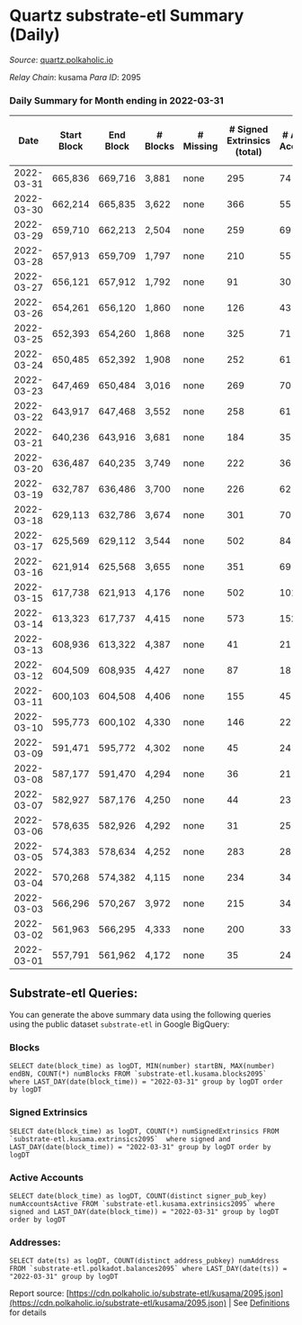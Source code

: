 # Quartz substrate-etl Summary (Daily)

_Source_: [quartz.polkaholic.io](https://quartz.polkaholic.io)

*Relay Chain*: kusama
*Para ID*: 2095



### Daily Summary for Month ending in 2022-03-31


| Date | Start Block | End Block | # Blocks | # Missing | # Signed Extrinsics (total) | # Active Accounts | # Addresses with Balances | # Events | # Transfers | # XCM Transfers In | # XCM Transfers Out |
| ---- | ----------- | --------- | -------- | --------- | --------------------------- | ----------------- | ------------------------- | -------- | ----------- | ------------------ | ------------------- |
| 2022-03-31 | 665,836 | 669,716 | 3,881 | none  | 295 | 74 | 12,158 | 10,394 | 102 ($5,932.03) |   |   |
| 2022-03-30 | 662,214 | 665,835 | 3,622 | none  | 366 | 55 | 12,120 | 10,436 | 167 ($18,255.98) | 1 ($0.21) | 1 ($0.05) |
| 2022-03-29 | 659,710 | 662,213 | 2,504 | none  | 259 | 69 | 11,988 | 7,186 | 22 ($7,180.52) | 2 ($0.18) | 4 ($0.31) |
| 2022-03-28 | 657,913 | 659,709 | 1,797 | none  | 210 | 55 | 11,964 | 5,369 | 62 ($3,149.84) |   |   |
| 2022-03-27 | 656,121 | 657,912 | 1,792 | none  | 91 | 30 | 11,942 | 4,576 | 8 ($6,590.06) |   | 1 ($0.33) |
| 2022-03-26 | 654,261 | 656,120 | 1,860 | none  | 126 | 43 | 11,935 | 4,936 | 10 ($3,144.83) | 1 ($485.66) | 1 ($485.66) |
| 2022-03-25 | 652,393 | 654,260 | 1,868 | none  | 325 | 71 | 11,924 | 6,305 | 30 ($1,613.47) |   |   |
| 2022-03-24 | 650,485 | 652,392 | 1,908 | none  | 252 | 61 | 11,906 | 5,753 | 36 ($1,504.42) |   | 5 ($435.57) |
| 2022-03-23 | 647,469 | 650,484 | 3,016 | none  | 269 | 70 | 11,880 | 8,133 | 14 ($1,477.03) |   | 4 ($21.25) |
| 2022-03-22 | 643,917 | 647,468 | 3,552 | none  | 258 | 61 | 11,869 | 9,448 | 26 ($361.30) |   | 4 ($17.83) |
| 2022-03-21 | 640,236 | 643,916 | 3,681 | none  | 184 | 35 | 11,845 | 9,105 | 46 ($2,901.73) |   |   |
| 2022-03-20 | 636,487 | 640,235 | 3,749 | none  | 222 | 36 | 11,839 | 9,600 | 2 ($26.99) |   |   |
| 2022-03-19 | 632,787 | 636,486 | 3,700 | none  | 226 | 62 | 11,827 | 9,772 | 17 ($4,520.65) |   | 2 ($3.69) |
| 2022-03-18 | 629,113 | 632,786 | 3,674 | none  | 301 | 70 | 11,790 | 10,017 | 24 ($28,128.96) |   | 1 ($27.69) |
| 2022-03-17 | 625,569 | 629,112 | 3,544 | none  | 502 | 84 | 11,767 | 11,312 | 21 ($412.30) |   | 3 ($1,185.42) |
| 2022-03-16 | 621,914 | 625,568 | 3,655 | none  | 351 | 69 | 11,715 | 10,431 | 15 ($590.28) |   | 1 ($1.88) |
| 2022-03-15 | 617,738 | 621,913 | 4,176 | none  | 502 | 101 | 11,674 | 12,930 | 46 ($99,838.64) |   | 2 ($7.18) |
| 2022-03-14 | 613,323 | 617,737 | 4,415 | none  | 573 | 152 | 11,591 | 13,666 | 36 ($2,821.83) |   | 1 ($13.78) |
| 2022-03-13 | 608,936 | 613,322 | 4,387 | none  | 41 | 21 | 11,463 | 9,687 | 8 ($951.38) |   | 1 ($0.28) |
| 2022-03-12 | 604,509 | 608,935 | 4,427 | none  | 87 | 18 | 11,462 | 9,980 | 14 ($13,842.90) |   |   |
| 2022-03-11 | 600,103 | 604,508 | 4,406 | none  | 155 | 45 | 11,460 | 10,527 | 14 ($1,520.52) | 1 ($0.22) | 1 ($0.04) |
| 2022-03-10 | 595,773 | 600,102 | 4,330 | none  | 146 | 22 | 11,451 | 10,405 | 10 ($1,068.70) |   |   |
| 2022-03-09 | 591,471 | 595,772 | 4,302 | none  | 45 | 24 | 11,450 | 9,575 | 9 ($898.02) | 6 ($0.41) | 6 ($0.58) |
| 2022-03-08 | 587,177 | 591,470 | 4,294 | none  | 36 | 21 | 11,448 | 9,453 | 7 ($561.47) | 2 ($0.07) | 2 ($0.15) |
| 2022-03-07 | 582,927 | 587,176 | 4,250 | none  | 44 | 23 | 11,444 | 9,382 | 24 ($2,000.57) |   |   |
| 2022-03-06 | 578,635 | 582,926 | 4,292 | none  | 31 | 25 | 11,440 | 9,398 | 9 ($5,066.14) |   |   |
| 2022-03-05 | 574,383 | 578,634 | 4,252 | none  | 283 | 28 | 11,440 | 30,512 | 21 ($6,975.73) |   |   |
| 2022-03-04 | 570,268 | 574,382 | 4,115 | none  | 234 | 34 | 11,436 | 20,199 | 46 ($3,733.02) |   |   |
| 2022-03-03 | 566,296 | 570,267 | 3,972 | none  | 215 | 34 | 11,420 | 10,179 | 21 ($2,828.71) |   |   |
| 2022-03-02 | 561,963 | 566,295 | 4,333 | none  | 200 | 33 | 11,413 | 10,669 | 123 ($9,169.08) |   |   |
| 2022-03-01 | 557,791 | 561,962 | 4,172 | none  | 35 | 24 | 11,334 | 9,465 | 3 ($21.88) |   |   |

## Substrate-etl Queries:
You can generate the above summary data using the following queries using the public dataset `substrate-etl` in Google BigQuery:


### Blocks
```
SELECT date(block_time) as logDT, MIN(number) startBN, MAX(number) endBN, COUNT(*) numBlocks FROM `substrate-etl.kusama.blocks2095`  where LAST_DAY(date(block_time)) = "2022-03-31" group by logDT order by logDT
```


### Signed Extrinsics
```
SELECT date(block_time) as logDT, COUNT(*) numSignedExtrinsics FROM `substrate-etl.kusama.extrinsics2095`  where signed and LAST_DAY(date(block_time)) = "2022-03-31" group by logDT order by logDT
```


### Active Accounts
```
SELECT date(block_time) as logDT, COUNT(distinct signer_pub_key) numAccountsActive FROM `substrate-etl.kusama.extrinsics2095` where signed and LAST_DAY(date(block_time)) = "2022-03-31" group by logDT order by logDT
```


### Addresses:
```
SELECT date(ts) as logDT, COUNT(distinct address_pubkey) numAddress FROM `substrate-etl.polkadot.balances2095` where LAST_DAY(date(ts)) = "2022-03-31" group by logDT
```



Report source: [https://cdn.polkaholic.io/substrate-etl/kusama/2095.json](https://cdn.polkaholic.io/substrate-etl/kusama/2095.json) | See [Definitions](/DEFINITIONS.md) for details
